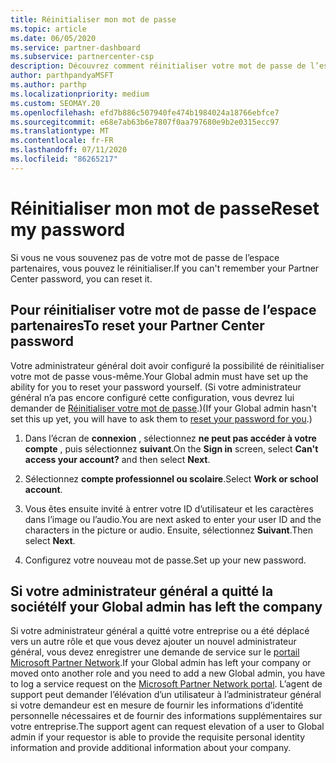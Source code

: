 ```yaml
---
title: Réinitialiser mon mot de passe
ms.topic: article
ms.date: 06/05/2020
ms.service: partner-dashboard
ms.subservice: partnercenter-csp
description: Découvrez comment réinitialiser votre mot de passe de l’espace partenaires ou obtenir de l’aide auprès de l’administrateur général de votre entreprise. En outre, Découvrez comment ajouter un nouvel administrateur général de l’espace partenaires.
author: parthpandyaMSFT
ms.author: parthp
ms.localizationpriority: medium
ms.custom: SEOMAY.20
ms.openlocfilehash: efd7b886c507940fe474b1984024a18766ebfce7
ms.sourcegitcommit: e68e7ab63b6e7807f0aa797680e9b2e0315ecc97
ms.translationtype: MT
ms.contentlocale: fr-FR
ms.lasthandoff: 07/11/2020
ms.locfileid: "86265217"
---
```

# <a name="reset-my-password"></a><span data-ttu-id="f5650-103">Réinitialiser mon mot de passe</span><span class="sxs-lookup"><span data-stu-id="f5650-103">Reset my password</span></span>

<span data-ttu-id="f5650-104">Si vous ne vous souvenez pas de votre mot de passe de l’espace partenaires, vous pouvez le réinitialiser.</span><span class="sxs-lookup"><span data-stu-id="f5650-104">If you can't remember your Partner Center password, you can reset it.</span></span>

## <a name="to-reset-your-partner-center-password"></a><span data-ttu-id="f5650-105">Pour réinitialiser votre mot de passe de l’espace partenaires</span><span class="sxs-lookup"><span data-stu-id="f5650-105">To reset your Partner Center password</span></span>

<span data-ttu-id="f5650-106">Votre administrateur général doit avoir configuré la possibilité de réinitialiser votre mot de passe vous-même.</span><span class="sxs-lookup"><span data-stu-id="f5650-106">Your Global admin must have set up the ability for you to reset your password yourself.</span></span> <span data-ttu-id="f5650-107">(Si votre administrateur général n’a pas encore configuré cette configuration, vous devrez lui demander de [Réinitialiser votre mot de passe](reset-a-user-password.md).)</span><span class="sxs-lookup"><span data-stu-id="f5650-107">(If your Global admin hasn't set this up yet, you will have to ask them to [reset your password for you](reset-a-user-password.md).)</span></span>

1. <span data-ttu-id="f5650-108">Dans l’écran de **connexion** , sélectionnez **ne peut pas accéder à votre compte** , puis sélectionnez **suivant**.</span><span class="sxs-lookup"><span data-stu-id="f5650-108">On the **Sign in** screen, select **Can't access your account?** and then select **Next**.</span></span>

2. <span data-ttu-id="f5650-109">Sélectionnez **compte professionnel ou scolaire**.</span><span class="sxs-lookup"><span data-stu-id="f5650-109">Select **Work or school account**.</span></span>

3. <span data-ttu-id="f5650-110">Vous êtes ensuite invité à entrer votre ID d’utilisateur et les caractères dans l’image ou l’audio.</span><span class="sxs-lookup"><span data-stu-id="f5650-110">You are next asked to enter your user ID and the characters in the picture or audio.</span></span> <span data-ttu-id="f5650-111">Ensuite, sélectionnez **Suivant**.</span><span class="sxs-lookup"><span data-stu-id="f5650-111">Then select **Next**.</span></span>

4. <span data-ttu-id="f5650-112">Configurez votre nouveau mot de passe.</span><span class="sxs-lookup"><span data-stu-id="f5650-112">Set up your new password.</span></span>

## <a name="if-your-global-admin-has-left-the-company"></a><span data-ttu-id="f5650-113">Si votre administrateur général a quitté la société</span><span class="sxs-lookup"><span data-stu-id="f5650-113">If your Global admin has left the company</span></span>

<span data-ttu-id="f5650-114">Si votre administrateur général a quitté votre entreprise ou a été déplacé vers un autre rôle et que vous devez ajouter un nouvel administrateur général, vous devez enregistrer une demande de service sur le [portail Microsoft Partner Network](https://partner.microsoft.com/commercial#/).</span><span class="sxs-lookup"><span data-stu-id="f5650-114">If your Global admin has left your company or moved onto another role and you need to add a new Global admin, you have to log a service request on the [Microsoft Partner Network portal](https://partner.microsoft.com/commercial#/).</span></span> <span data-ttu-id="f5650-115">L’agent de support peut demander l’élévation d’un utilisateur à l’administrateur général si votre demandeur est en mesure de fournir les informations d’identité personnelle nécessaires et de fournir des informations supplémentaires sur votre entreprise.</span><span class="sxs-lookup"><span data-stu-id="f5650-115">The support agent can request elevation of a user to Global admin if your requestor is able to provide the requisite personal identity information and provide additional information about your company.</span></span>
